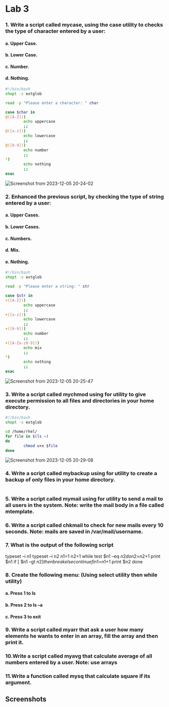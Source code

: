 # Lab 3
### 1. Write a script called mycase, using the case utility to checks the type of character entered by a user:
#### a. Upper Case.
#### b. Lower Case.
#### c. Number.
#### d. Nothing.
```bash
#!/bin/bash
shopt -s extglob

read -p "Please enter a character: " char

case $char in
@([A-Z]))
        echo uppercase
        ;;
@([a-z]))
        echo lowercase
        ;;
@([0-9]))
        echo number
        ;;
*)
        echo nothing
        ;;
esac
```
![Screenshot from 2023-12-05 20-24-02](https://github.com/stevenadel/Bash-ITI-44/assets/111876286/a5707614-1759-4c7b-8467-a3aadb04003a)
### 2. Enhanced the previous script, by checking the type of string entered by a user:
#### a. Upper Cases.
#### b. Lower Cases.
#### c. Numbers.
#### d. Mix.
#### e. Nothing.
```bash
#!/bin/bash
shopt -s extglob

read -p "Please enter a string: " str

case $str in
+([A-Z]))
        echo uppercase
        ;;
+([a-z]))
        echo lowercase
        ;;
+([0-9]))
        echo number
        ;;
+([A-Za-z0-9]))
        echo mix
        ;;
*)
        echo nothing
        ;;
esac
```
![Screenshot from 2023-12-05 20-25-47](https://github.com/stevenadel/Bash-ITI-44/assets/111876286/d2487969-9dc2-44dc-9c03-bc1bbcbb9505)
### 3. Write a script called mychmod using for utility to give execute permission to all files and directories in your home directory.
```bash
#!/bin/bash
shopt -s extglob

cd /home/rhel/
for file in $(ls ~)
do
        chmod u+x $file
done
```
![Screenshot from 2023-12-05 20-29-08](https://github.com/stevenadel/Bash-ITI-44/assets/111876286/aa7c6c8c-540b-4052-8707-ae31dff9e680)
### 4. Write a script called mybackup using for utility to create a backup of only files in your home directory.
```bash

```
### 5. Write a script called mymail using for utility to send a mail to all users in the system. Note: write the mail body in a file called mtemplate.
### 6. Write a script called chkmail to check for new mails every 10 seconds. Note: mails are saved in /var/mail/username.
### 7. What is the output of the following script
typeset –i n1
typeset –i n2
n1=1
n2=1
while test $n1 –eq $n2
do
n2=$n2+1
print $n1
if [ $n1 –gt $n2 ]
then
break
else
continue
fi
n1=$n1+1
print $n2
done
### 8. Create the following menu: (Using select utility then while utility)
#### a. Press 1 to ls
#### b. Press 2 to ls –a
#### c. Press 3 to exit
### 9. Write a script called myarr that ask a user how many elements he wants to enter in an array, fill the array and then print it.
### 10.Write a script called myavg that calculate average of all numbers entered by a user. Note: use arrays
### 11.Write a function called mysq that calculate square if its argument.

## Screenshots
